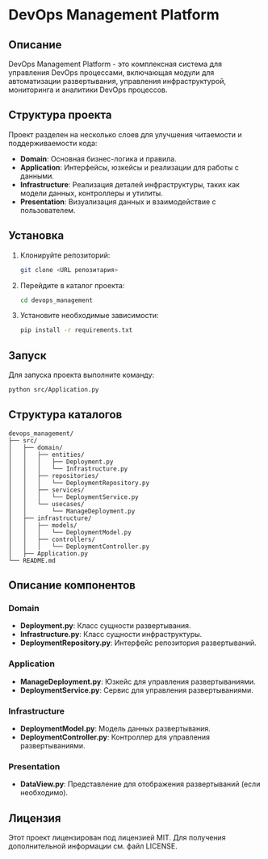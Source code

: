 # DevOps Management Platform

## Описание
DevOps Management Platform - это комплексная система для управления DevOps процессами, включающая модули для автоматизации развертывания, управления инфраструктурой, мониторинга и аналитики DevOps процессов.

## Структура проекта
Проект разделен на несколько слоев для улучшения читаемости и поддерживаемости кода:

- **Domain**: Основная бизнес-логика и правила.
- **Application**: Интерфейсы, юзкейсы и реализации для работы с данными.
- **Infrastructure**: Реализация деталей инфраструктуры, таких как модели данных, контроллеры и утилиты.
- **Presentation**: Визуализация данных и взаимодействие с пользователем.

## Установка
1. Клонируйте репозиторий:
    ```bash
    git clone <URL репозитария>
    ```
2. Перейдите в каталог проекта:
    ```bash
    cd devops_management
    ```
3. Установите необходимые зависимости:
    ```bash
    pip install -r requirements.txt
    ```

## Запуск
Для запуска проекта выполните команду:
```bash
python src/Application.py
```

## Структура каталогов
```plaintext
devops_management/
├── src/
│   ├── domain/
│   │   ├── entities/
│   │   │   ├── Deployment.py
│   │   │   └── Infrastructure.py
│   │   ├── repositories/
│   │   │   └── DeploymentRepository.py
│   │   ├── services/
│   │   │   └── DeploymentService.py
│   │   └── usecases/
│   │       └── ManageDeployment.py
│   ├── infrastructure/
│   │   ├── models/
│   │   │   └── DeploymentModel.py
│   │   ├── controllers/
│   │   │   └── DeploymentController.py
│   ├── Application.py
└── README.md
```

## Описание компонентов
### Domain
- **Deployment.py**: Класс сущности развертывания.
- **Infrastructure.py**: Класс сущности инфраструктуры.
- **DeploymentRepository.py**: Интерфейс репозитория развертываний.

### Application
- **ManageDeployment.py**: Юзкейс для управления развертываниями.
- **DeploymentService.py**: Сервис для управления развертываниями.

### Infrastructure
- **DeploymentModel.py**: Модель данных развертывания.
- **DeploymentController.py**: Контроллер для управления развертываниями.

### Presentation
- **DataView.py**: Представление для отображения развертываний (если необходимо).

## Лицензия
Этот проект лицензирован под лицензией MIT. Для получения дополнительной информации см. файл LICENSE.

